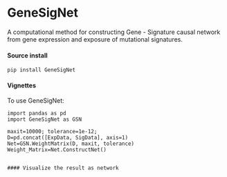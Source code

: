 # GeneSigNet
A computational method for constructing Gene - Signature causal network from gene expression and exposure of mutational signatures. 
#### Source install

```
pip install GeneSigNet
```

#### Vignettes

To use GeneSigNet:
```
import pandas as pd
import GeneSigNet as GSN

maxit=10000; tolerance=1e-12; 
D=pd.concat([ExpData, SigData], axis=1)
Net=GSN.WeightMatrix(D, maxit, tolerance)  
Weight_Matrix=Net.ConstructNet()


#### Visualize the result as network
